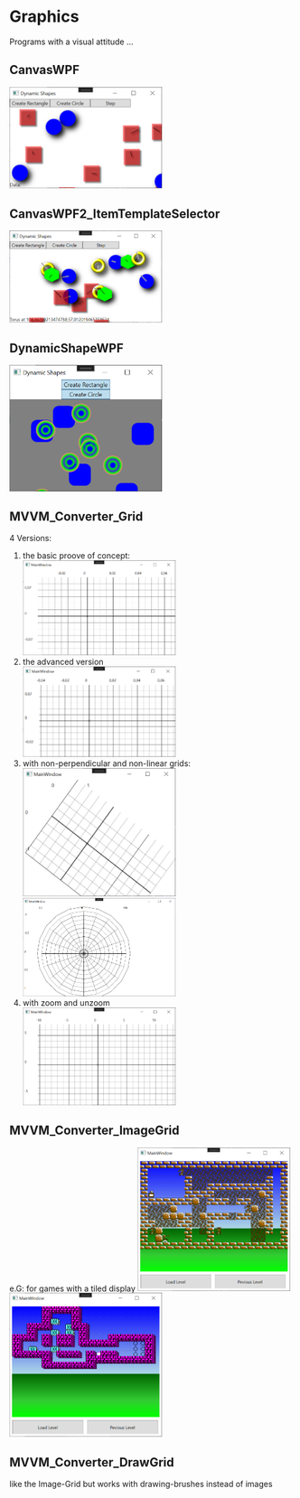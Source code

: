 # Graphics
Programs with a visual attitude ...

## CanvasWPF
<img width="270" alt="" src="https://raw.githubusercontent.com/joecare99/CSharp/master/CSharpBible/Graphics/Resource/Gfx_DynamicShapes.PNG">

## CanvasWPF2_ItemTemplateSelector
<img width="270" alt="" src="https://raw.githubusercontent.com/joecare99/CSharp/master/CSharpBible/Graphics/Resource/Gfx_DynamicShapes_ItemTemplSel.PNG">

## DynamicShapeWPF
<img width="270" alt="" src="https://raw.githubusercontent.com/joecare99/CSharp/master/CSharpBible/Graphics/Resource/Gfx_DynamicShapesWPF.PNG">

## MVVM_Converter_Grid
4 Versions:
1. the basic proove of concept:<br /><img width="270" alt="" src="https://raw.githubusercontent.com/joecare99/CSharp/master/CSharpBible/Graphics/Resource/Gfx_MVVM_Conv_Grid1.PNG">
1. the advanced version<br /><img width="270" alt="" src="https://raw.githubusercontent.com/joecare99/CSharp/master/CSharpBible/Graphics/Resource/Gfx_MVVM_Conv_Grid2.PNG">
1. with non-perpendicular and non-linear grids: <br /><img width="270" alt="" src="https://raw.githubusercontent.com/joecare99/CSharp/master/CSharpBible/Graphics/Resource/Gfx_MVVM_Conv_Grid3.PNG"><img width="270" alt="" src="https://raw.githubusercontent.com/joecare99/CSharp/master/CSharpBible/Graphics/Resource/Gfx_MVVM_Conv_Grid3-2.PNG">
1. with zoom and unzoom<br /><img width="270" alt="" src="https://raw.githubusercontent.com/joecare99/CSharp/master/CSharpBible/Graphics/Resource/Gfx_MVVM_Lines_on_Grid1.PNG">

## MVVM_Converter_ImageGrid
e.G: for games with a tiled display
<img width="270" alt="" src="https://raw.githubusercontent.com/joecare99/CSharp/master/CSharpBible/Graphics/Resource/Gfx_MVVM_Conv_ImgGrid1.PNG">
<img width="270" alt="" src="https://raw.githubusercontent.com/joecare99/CSharp/master/CSharpBible/Graphics/Resource/Gfx_MVVM_Conv_ImgGrid2.PNG">

## MVVM_Converter_DrawGrid
like the Image-Grid but works with drawing-brushes instead of images




        
            
        

    

